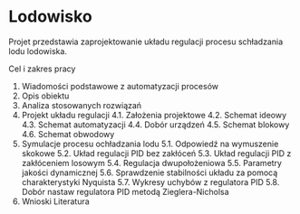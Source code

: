 # Lodowisko

Projet przedstawia zaprojektowanie układu regulacji procesu schładzania lodu lodowiska.

Cel i zakres pracy
1.	Wiadomości podstawowe z automatyzacji procesów
2.	Opis obiektu
3.	Analiza stosowanych rozwiązań
4.	Projekt układu regulacji
4.1. Założenia projektowe
4.2. Schemat ideowy
4.3. Schemat automatyzacji
4.4. Dobór urządzeń
4.5. Schemat blokowy
4.6. Schemat obwodowy
5.	Symulacje procesu ochładzania lodu
5.1.	Odpowiedź na wymuszenie skokowe
5.2.	Układ regulacji PID bez zakłóceń
5.3.	Układ regulacji PID z zakłóceniem losowym
5.4.	Regulacja dwupołożeniowa
5.5.	Parametry jakości dynamicznej
5.6.	Sprawdzenie stabilności układu za pomocą charakterystyki Nyquista
5.7.	Wykresy uchybów z regulatora PID
5.8.	Dobór nastaw regulatora PID metodą Zieglera-Nicholsa
6.	Wnioski
Literatura


